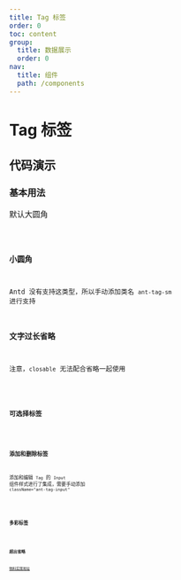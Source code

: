 ```yaml
---
title: Tag 标签
order: 0
toc: content
group:
  title: 数据展示
  order: 0
nav:
  title: 组件
  path: /components
---
```


# Tag 标签

## 代码演示

### 基本用法

默认大圆角

<code src="./demos/basic.tsx" />

### 小圆角

Antd 没有支持这类型，所以手动添加类名 `ant-tag-sm` 进行支持

### 文字过长省略

注意，`closable` 无法配合省略一起使用

<code src="./demos/length.tsx" />

### 可选择标签

<code src="./demos/checkable.tsx" />

### 添加和删除标签

添加和编辑 `Tag` 的 `Input` 组件样式进行了集成，需要手动添加 `className="ant-tag-input"`

<code src="./demos/operate.tsx" />

### 多彩标签

<code src="./demos/colors.tsx" />

### 超出省略

[物料实现地址](https://frontend.sensoro.com/material/components/data-display/tag-list)

